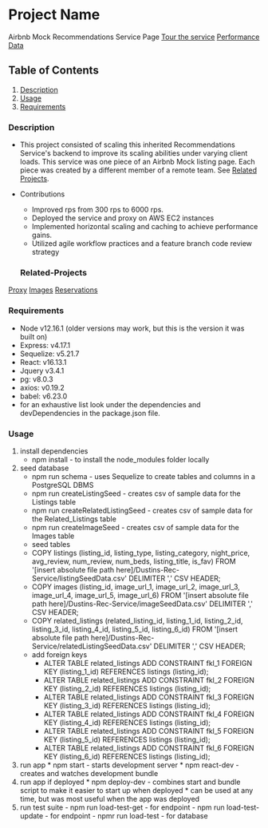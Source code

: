 # Project Name
Airbnb Mock Recommendations Service Page
[Tour the service](https://www.loom.com/share/5e889a77319a422187aee7aa54e3f0cb)
[Performance Data](./StressTestGraph.png)

## Table of Contents

1. [Description](#Description)
2. [Usage](#Usage)
3. [Requirements](#Requirements)


### Description

 - This project consisted of scaling this inherited Recommendations Service's backend to improve its scaling abilities under varying client loads.  This service was one piece of an Airbnb Mock listing page.  Each piece was created by a different member of a remote team. See [Related Projects](#Related-Projects).

 - Contributions
    - Improved rps from 300 rps to 6000 rps.
    - Deployed the service and proxy on AWS EC2 instances
    - Implemented horizontal scaling and caching to achieve performance gains.
    - Utilized agile workflow practices and a feature branch code review strategy

    ### Related-Projects
  [Proxy](https://github.com/rpt19-eckert/Dustins-Rec-Proxy)
  [Images](https://github.com/rpt19-eckert/Photo-Carousel-Service)
  [Reservations](https://github.com/rpt19-eckert/David-Service-Res)

### Requirements

- Node v12.16.1 (older versions may work, but this is the version it was built on)
- Express: v4.17.1
- Sequelize: v5.21.7
- React: v16.13.1
- Jquery v3.4.1
- pg: v8.0.3
- axios: v0.19.2
- babel: v6.23.0
- for an exhaustive list look under the dependencies and devDependencies in the package.json file.

### Usage

 1. install dependencies
    * npm install - to install the node_modules folder locally
 2. seed database
    * npm run schema - uses Sequelize to create tables and columns in a PostgreSQL DBMS
    * npm run createListingSeed - creates csv of sample data for the Listings table
    * npm run createRelatedListingSeed - creates csv of sample data for the Related_Listings table
    * npm run createImageSeed - creates csv of sample data for the Images table
    * seed tables
     - COPY listings (listing_id, listing_type, listing_category, night_price, avg_review, num_review, num_beds, listing_title, is_fav) FROM '[insert absolute file path here]/Dustins-Rec-Service/listingSeedData.csv' DELIMITER ',' CSV HEADER;
     - COPY images (listing_id, image_url_1, image_url_2, image_url_3, image_url_4, image_url_5, image_url_6) FROM '[insert absolute file path here]/Dustins-Rec-Service/imageSeedData.csv' DELIMITER ',' CSV HEADER;
     - COPY related_listings (related_listing_id, listing_1_id, listing_2_id, listing_3_id, listing_4_id, listing_5_id, listing_6_id) FROM '[insert absolute file path here]/Dustins-Rec-Service/relatedListingSeedData.csv' DELIMITER ',' CSV HEADER;
     - add foreign keys
       - ALTER TABLE related_listings ADD CONSTRAINT fkl_1 FOREIGN KEY (listing_1_id) REFERENCES listings (listing_id);
       - ALTER TABLE related_listings ADD CONSTRAINT fkl_2 FOREIGN KEY (listing_2_id) REFERENCES listings (listing_id);
       - ALTER TABLE related_listings ADD CONSTRAINT fkl_3 FOREIGN KEY (listing_3_id) REFERENCES listings (listing_id);
       - ALTER TABLE related_listings ADD CONSTRAINT fkl_4 FOREIGN KEY (listing_4_id) REFERENCES listings (listing_id);
       - ALTER TABLE related_listings ADD CONSTRAINT fkl_5 FOREIGN KEY (listing_5_id) REFERENCES listings (listing_id);
       - ALTER TABLE related_listings ADD CONSTRAINT fkl_6 FOREIGN KEY (listing_6_id) REFERENCES listings (listing_id);
  3. run app
    * npm start - starts development server
    * npm react-dev - creates and watches development bundle
  4. run app if deployed
    * npm deploy-dev - combines start and bundle script to make it easier to start up when deployed
    * can be used at any time, but was most useful when the app was deployed
  5. run test suite
    - npm run load-test-get - for endpoint
    - npm run load-test-update - for endpoint
    - npmr run load-test - for database



